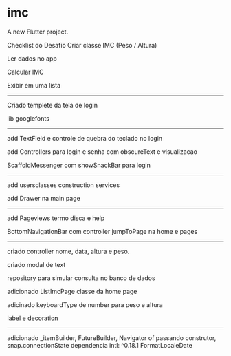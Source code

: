 # imc

A new Flutter project.

Checklist do Desafio
Criar classe IMC (Peso / Altura)​

Ler dados no app​

Calcular IMC ​

Exibir em uma lista


----------------------------------------------------------------

Criado templete da tela de login

lib googlefonts

-----------------------------------------------------------------

add TextField e controle de quebra do teclado no login

add Controllers para login e senha com obscureText e visualizacao

ScaffoldMessenger com showSnackBar para login

-----------------------------------------------------------------

add usersclasses construction services

add Drawer na main page


-----------------------------------------------------------------

add Pageviews termo disca e help

BottomNavigationBar com controller jumpToPage na home e pages

-----------------------------------------------------------------

criado controller nome, data, altura e peso.

criado modal de text

repository para simular consulta no banco de dados

adicionado ListImcPage classe da home page

adicinado keyboardType de number para peso e altura

label e decoration 




-----------------------------------------------------------------


adicionado _itemBuilder, FutureBuilder, Navigator of passando construtor, snap.connectionState
dependencia intl: ^0.18.1 FormatLocaleDate